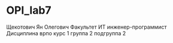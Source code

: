 # OPI_lab7 
Щекотович 
Ян 
Олегович
Факультет ИТ
инженер-программист
Дисциплина врпо
курс 1 группа 2 подгруппа 2

